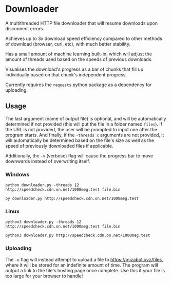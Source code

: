 # Downloader
A multithreaded HTTP file downloader that will resume downloads upon disconnect errors.

Achieves up to 3x download speed efficiency compared to other methods of download (browser, curl, etc), with much better stability.

Has a small amount of machine learning built-in, which will adjust the amount of threads used based on the speeds of previous downloads.

Visualises the download's progress as a bar of chunks that fill up individually based on that chunk's independent progress.

Currently requires the `requests` python package as a dependency for uploading.

## Usage
The last argument (name of output file) is optional, and will be automatically determined if not provided (this will put the file in a folder named `files`). If the URL is not provided, the user will be prompted to input one after the program starts. And finally, if the `-threads x` arguments are not provided, it will automatically be determined based on the file's size as well as the speed of previously downloaded files if applicable.

Additionally, the `-v` (verbose) flag will cause the progress bar to move downwards instead of overwriting itself.
### Windows
`python downloader.py -threads 12 http://speedcheck.cdn.on.net/1000meg.test file.bin`

`py downloader.py http://speedcheck.cdn.on.net/1000meg.test`
### Linux
`python3 downloader.py -threads 12 http://speedcheck.cdn.on.net/1000meg.test file.bin`

`python3 downloader.py http://speedcheck.cdn.on.net/1000meg.test`

### Uploading
The `-u` flag will instead attempt to upload a file to https://mizabot.xyz/files, where it will be stored for an indefinite amount of time. The program will output a link to the file's hosting page once complete. Use this if your file is too large for your browser to handle!
